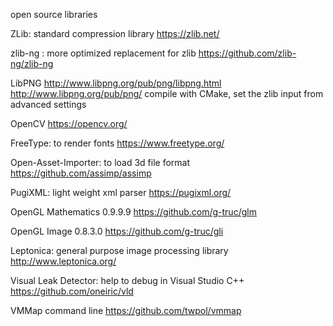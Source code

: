 open source libraries

ZLib: standard compression library
https://zlib.net/

zlib-ng : more optimized replacement for zlib
https://github.com/zlib-ng/zlib-ng

LibPNG
http://www.libpng.org/pub/png/libpng.html
http://www.libpng.org/pub/png/
compile with CMake, set the zlib input from advanced settings

OpenCV
https://opencv.org/

FreeType: to render fonts
https://www.freetype.org/

Open-Asset-Importer: to load 3d file format
https://github.com/assimp/assimp

PugiXML: light weight xml parser
https://pugixml.org/

OpenGL Mathematics 0.9.9.9
https://github.com/g-truc/glm

OpenGL Image 0.8.3.0
https://github.com/g-truc/gli

Leptonica: general purpose image processing library
http://www.leptonica.org/

Visual Leak Detector: help to debug in Visual Studio C++
https://github.com/oneiric/vld

VMMap command line
https://github.com/twpol/vmmap
